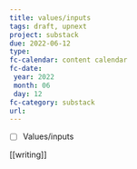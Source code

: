 ```yaml
---
title: values/inputs
tags: draft, upnext
project: substack
due: 2022-06-12
type: 
fc-calendar: content calendar
fc-date:
 year: 2022
 month: 06
 day: 12
fc-category: substack
url:
---
```


- [ ] Values/inputs

[[writing]]
